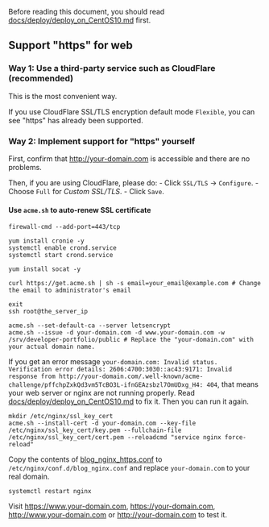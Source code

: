 Before reading this document, you should read [docs/deploy/deploy_on_CentOS10.md](/docs/deploy/deploy_on_CentOS10.md) first.

## Support "https" for web

### Way 1: Use a third-party service such as CloudFlare (recommended)

This is the most convenient way.

If you use CloudFlare SSL/TLS encryption default mode `Flexible`, you can see "https" has already been supported.

### Way 2: Implement support for "https" yourself

First, confirm that http://your-domain.com is accessible and there are no problems.

Then, if you are using CloudFlare, please do:
    - Click `SSL/TLS` -> `Configure`.
    - Choose `Full` for *Custom SSL/TLS*.
    - Click `Save`.

#### Use `acme.sh` to auto-renew SSL certificate

```shell
firewall-cmd --add-port=443/tcp

yum install cronie -y
systemctl enable crond.service
systemctl start crond.service

yum install socat -y

curl https://get.acme.sh | sh -s email=your_email@example.com # Change the email to administrator's email

exit
ssh root@the_server_ip

acme.sh --set-default-ca --server letsencrypt
acme.sh --issue -d your-domain.com -d www.your-domain.com -w /srv/developer-portfolio/public # Replace the "your-domain.com" with your actual domain name.
```

If you get an error message `your-domain.com: Invalid status. Verification error details: 2606:4700:3030::ac43:9171: Invalid response from http://your-domain.com/.well-known/acme-challenge/pffchpZxkQd3vm5TcBO3L-ifnGEAzsbzl7OmUDxg_H4: 404`,
that means your web server or nginx are not running properly. Read [docs/deploy/deploy_on_CentOS10.md](/docs/deploy/deploy_on_CentOS10.md) to fix it. Then you can run it again.

```shell
mkdir /etc/nginx/ssl_key_cert
acme.sh --install-cert -d your-domain.com --key-file /etc/nginx/ssl_key_cert/key.pem --fullchain-file /etc/nginx/ssl_key_cert/cert.pem --reloadcmd "service nginx force-reload"
```

Copy the contents of [blog_nginx_https.conf](/docs/deploy/blog_nginx_https.conf) to `/etc/nginx/conf.d/blog_nginx.conf` and replace `your-domain.com` to your real domain.

```shell
systemctl restart nginx 
```

Visit https://www.your-domain.com, https://your-domain.com, http://www.your-domain.com or http://your-domain.com to test it.
